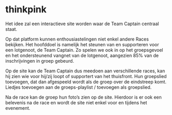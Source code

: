 # thinkpink

Het idee zal een interactieve site worden waar de Team Captain centraal staat. 

Op dat platform kunnen enthousiastelingen niet enkel andere Races bekijken. Het hoofddoel is namelijk het steunen van en supporteren voor een lotgenoot, de Team Captain. 
Zo spelen we ook in op het groepsgevoel en het ondersteunend vangnet van de lotgenoot, aangezien 85% van de inschrijvingen in groep gebeurd. 

Op de site kan de Team Captain dus meedoen aan verschillende races, kan hij zien wie voor hij/zij loopt of supportert van het thuisfront. Hun groepslied toevoegen, dat dan afgespeeld wordt als de groep over de eindstreep komt. Liedjes toevoegen aan de groeps-playlist / toevoegen als groepslied. 

Na de race kan de groep hun foto’s zien op de site. Hierdoor is er ook een belevenis na de race en wordt de site niet enkel voor en tijdens het evenement. 

